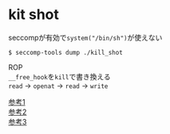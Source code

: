 # kit shot
seccompが有効で`system("/bin/sh")`が使えない  
```
$ seccomp-tools dump ./kill_shot 
```
ROP  
`__free_hook`を`kill`で書き換える  
`read` -> `openat` -> `read` -> `write`  

[参考1](https://ptr-yudai.hatenablog.com/entry/2021/03/22/141505)  
[参考2](https://ctftime.org/writeup/26696)  
[参考3](https://thegoonies.github.io/2021/03/21/securinetctf-2021-killshot/)  

